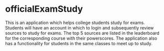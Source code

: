 # officialExamStudy

This is an application which helps college students study for exams. Students will have an account in which to login and 
subsequently review sources to study for exams. The top 5 sources are listed in the leaderboard for the corresponding course
with their powerscores. The application also has a functionality for students in the same classes to meet up to study.
